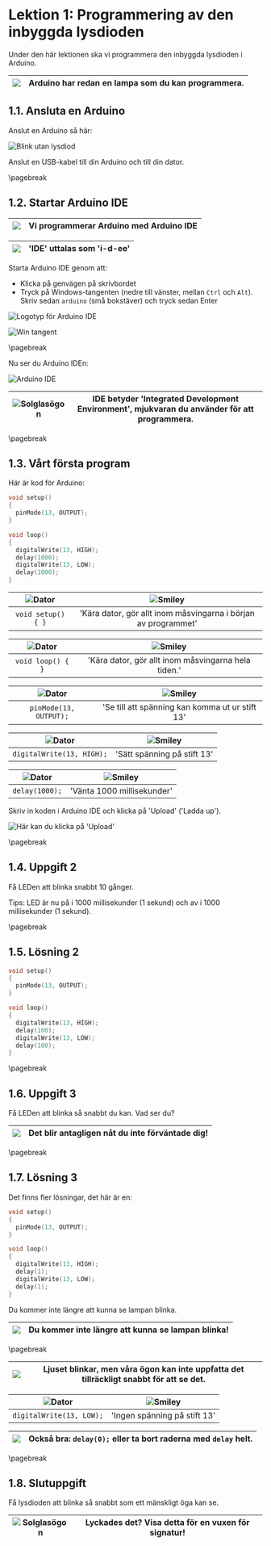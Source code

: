 # Lektion 1: Programmering av den inbyggda lysdioden

Under den här lektionen ska vi programmera den inbyggda lysdioden
i Arduino.

![](EmojiSunglasses.png) | Arduino har redan en lampa som du kan programmera.
:-------------:|:----------------------------------------: 

## 1.1. Ansluta en Arduino

Anslut en Arduino så här:

![Blink utan lysdiod](anvaendning_av_den_inbyggda_lysdioden_arduino.png)

Anslut en USB-kabel till din Arduino och till din dator.

\pagebreak

## 1.2. Startar Arduino IDE

![](EmojiSunglasses.png) | Vi programmerar Arduino med Arduino IDE
:-------------:|:----------------------------------------: 

![](EmojiBowtie.png) | 'IDE' uttalas som 'i-d-ee'
:-------------:|:----------------------------------------: 

Starta Arduino IDE genom att:

 * Klicka på genvägen på skrivbordet
 * Tryck på Windows-tangenten (nedre till vänster, mellan `Ctrl` och `Alt`). Skriv
   sedan `arduino` (små bokstäver) och tryck sedan Enter

![Logotyp för Arduino IDE](anvaendning_av_den_inbyggda_lysdioden_ide_logo.png)

![Win tangent](anvaendning_av_den_inbyggda_lysdioden_win_tangent.jpg)

\pagebreak

Nu ser du Arduino IDEn:

![Arduino IDE](anvaendning_av_den_inbyggda_lysdioden_ide.png)

![Solglasögon](EmojiSunglasses.png) | IDE betyder 'Integrated Development Environment', mjukvaran du använder för att programmera.
:-------------:|:----------------------------------------: 

\pagebreak

## 1.3. Vårt första program

Här är kod för Arduino:

```c++
void setup() 
{
  pinMode(13, OUTPUT);
}

void loop() 
{
  digitalWrite(13, HIGH);
  delay(1000);
  digitalWrite(13, LOW);
  delay(1000);
}
```

![Dator](EmojiComputer.png) | ![Smiley](EmojiSmiley.png)
:-------------:|:----------------------------------------: 
`void setup() { }`|'Kära dator, gör allt inom måsvingarna i början av programmet'

![Dator](EmojiComputer.png) | ![Smiley](EmojiSmiley.png)
:-------------:|:----------------------------------------: 
`void loop() { }`|'Kära dator, gör allt inom måsvingarna hela tiden.'

![Dator](EmojiComputer.png) | ![Smiley](EmojiSmiley.png)
:-------------:|:----------------------------------------: 
`pinMode(13, OUTPUT);`|'Se till att spänning kan komma ut ur stift 13'

![Dator](EmojiComputer.png) | ![Smiley](EmojiSmiley.png)
:-------------:|:----------------------------------------: 
`digitalWrite(13, HIGH);`|'Sätt spänning på stift 13'

![Dator](EmojiComputer.png) | ![Smiley](EmojiSmiley.png)
:-------------:|:----------------------------------------: 
`delay(1000);`|'Vänta 1000 millisekunder'

Skriv in koden i Arduino IDE och klicka på 'Upload' ('Ladda up').

![Här kan du klicka på 'Upload'](anvaendning_av_den_inbyggda_lysdioden_upload.png)

\pagebreak

## 1.4. Uppgift 2

Få LEDen att blinka snabbt 10 gånger.

Tips: LED är nu på i 1000 millisekunder (1 sekund) och av i 1000 millisekunder (1 sekund).

\pagebreak

## 1.5. Lösning 2

```c++
void setup()
{
  pinMode(13, OUTPUT);
}

void loop() 
{
  digitalWrite(13, HIGH);
  delay(100);
  digitalWrite(13, LOW);
  delay(100);
}
```

\pagebreak

## 1.6. Uppgift 3

Få LEDen att blinka så snabbt du kan. Vad ser du?

![](EmojiSunglasses.png) | Det blir antagligen nåt du inte förväntade dig!
:-------------:|:----------------------------------------: 

\pagebreak

## 1.7. Lösning 3

Det finns fler lösningar, det här är en:

```c++
void setup()
{
  pinMode(13, OUTPUT);
}

void loop() 
{
  digitalWrite(13, HIGH);
  delay(1);
  digitalWrite(13, LOW);
  delay(1);
}
```

Du kommer inte längre att kunna se lampan blinka.

![](EmojiSunglasses.png) | Du kommer inte längre att kunna se lampan blinka!
:-------------:|:----------------------------------------: 

\pagebreak

![](EmojiBowtie.png) | Ljuset blinkar, men våra ögon kan inte uppfatta det tillräckligt snabbt för att se det.
:-------------:|:----------------------------------------: 

![Dator](EmojiComputer.png) | ![Smiley](EmojiSmiley.png)
:-------------:|:----------------------------------------: 
`digitalWrite(13, LOW);`|'Ingen spänning på stift 13'

![](EmojiBowtie.png) | Också bra: `delay(0);` eller ta bort raderna med `delay` helt.
:-------------:|:----------------------------------------: 

\pagebreak

## 1.8. Slutuppgift

Få lysdioden att blinka så snabbt som ett mänskligt öga kan se.

![Solglasögon](EmojiSunglasses.png) | Lyckades det? Visa detta för en vuxen för signatur!
:-------------:|:----------------------------------------: 
